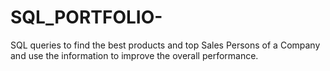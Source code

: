 # SQL_PORTFOLIO-
SQL queries to find the best products and top Sales Persons of a Company and use the information to improve the overall performance.
